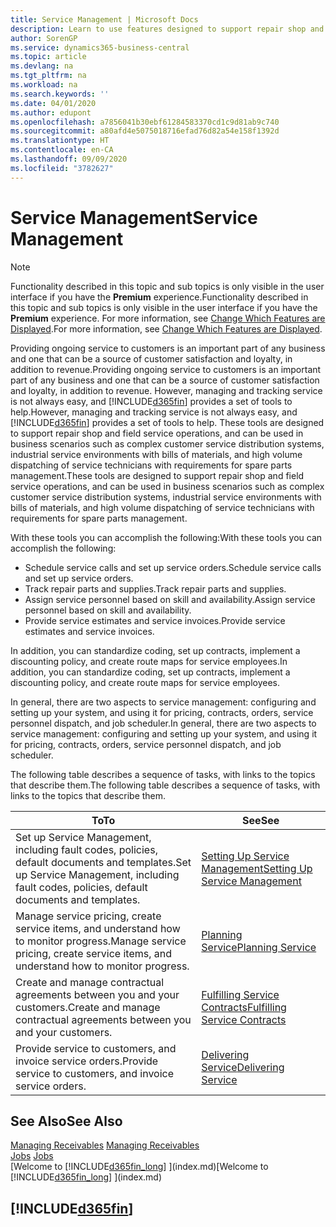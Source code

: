 ```yaml
---
title: Service Management | Microsoft Docs
description: Learn to use features designed to support repair shop and field service operations.
author: SorenGP
ms.service: dynamics365-business-central
ms.topic: article
ms.devlang: na
ms.tgt_pltfrm: na
ms.workload: na
ms.search.keywords: ''
ms.date: 04/01/2020
ms.author: edupont
ms.openlocfilehash: a7856041b30ebf61284583370cd1c9d81ab9c740
ms.sourcegitcommit: a80afd4e5075018716efad76d82a54e158f1392d
ms.translationtype: HT
ms.contentlocale: en-CA
ms.lasthandoff: 09/09/2020
ms.locfileid: "3782627"
---
```

# <a name="service-management"></a><span data-ttu-id="c3be3-103">Service Management</span><span class="sxs-lookup"><span data-stu-id="c3be3-103">Service Management</span></span>
> [!NOTE]
> <span data-ttu-id="c3be3-104">Functionality described in this topic and sub topics is only visible in the user interface if you have the **Premium** experience.</span><span class="sxs-lookup"><span data-stu-id="c3be3-104">Functionality described in this topic and sub topics is only visible in the user interface if you have the **Premium** experience.</span></span> <span data-ttu-id="c3be3-105">For more information, see [Change Which Features are Displayed](ui-experiences.md).</span><span class="sxs-lookup"><span data-stu-id="c3be3-105">For more information, see [Change Which Features are Displayed](ui-experiences.md).</span></span>

<span data-ttu-id="c3be3-106">Providing ongoing service to customers is an important part of any business and one that can be a source of customer satisfaction and loyalty, in addition to revenue.</span><span class="sxs-lookup"><span data-stu-id="c3be3-106">Providing ongoing service to customers is an important part of any business and one that can be a source of customer satisfaction and loyalty, in addition to revenue.</span></span> <span data-ttu-id="c3be3-107">However, managing and tracking service is not always easy, and [!INCLUDE[d365fin](includes/d365fin_md.md)] provides a set of tools to help.</span><span class="sxs-lookup"><span data-stu-id="c3be3-107">However, managing and tracking service is not always easy, and [!INCLUDE[d365fin](includes/d365fin_md.md)] provides a set of tools to help.</span></span> <span data-ttu-id="c3be3-108">These tools are designed to support repair shop and field service operations, and can be used in business scenarios such as complex customer service distribution systems, industrial service environments with bills of materials, and high volume dispatching of service technicians with requirements for spare parts management.</span><span class="sxs-lookup"><span data-stu-id="c3be3-108">These tools are designed to support repair shop and field service operations, and can be used in business scenarios such as complex customer service distribution systems, industrial service environments with bills of materials, and high volume dispatching of service technicians with requirements for spare parts management.</span></span>  

 <span data-ttu-id="c3be3-109">With these tools you can accomplish the following:</span><span class="sxs-lookup"><span data-stu-id="c3be3-109">With these tools you can accomplish the following:</span></span>  

* <span data-ttu-id="c3be3-110">Schedule service calls and set up service orders.</span><span class="sxs-lookup"><span data-stu-id="c3be3-110">Schedule service calls and set up service orders.</span></span>  
* <span data-ttu-id="c3be3-111">Track repair parts and supplies.</span><span class="sxs-lookup"><span data-stu-id="c3be3-111">Track repair parts and supplies.</span></span>  
* <span data-ttu-id="c3be3-112">Assign service personnel based on skill and availability.</span><span class="sxs-lookup"><span data-stu-id="c3be3-112">Assign service personnel based on skill and availability.</span></span>  
* <span data-ttu-id="c3be3-113">Provide service estimates and service invoices.</span><span class="sxs-lookup"><span data-stu-id="c3be3-113">Provide service estimates and service invoices.</span></span>  

<span data-ttu-id="c3be3-114">In addition, you can standardize coding, set up contracts, implement a discounting policy, and create route maps for service employees.</span><span class="sxs-lookup"><span data-stu-id="c3be3-114">In addition, you can standardize coding, set up contracts, implement a discounting policy, and create route maps for service employees.</span></span>  

<span data-ttu-id="c3be3-115">In general, there are two aspects to service management: configuring and setting up your system, and using it for pricing, contracts, orders, service personnel dispatch, and job scheduler.</span><span class="sxs-lookup"><span data-stu-id="c3be3-115">In general, there are two aspects to service management: configuring and setting up your system, and using it for pricing, contracts, orders, service personnel dispatch, and job scheduler.</span></span>  

<span data-ttu-id="c3be3-116">The following table describes a sequence of tasks, with links to the topics that describe them.</span><span class="sxs-lookup"><span data-stu-id="c3be3-116">The following table describes a sequence of tasks, with links to the topics that describe them.</span></span>   

|<span data-ttu-id="c3be3-117">**To**</span><span class="sxs-lookup"><span data-stu-id="c3be3-117">**To**</span></span>|<span data-ttu-id="c3be3-118">**See**</span><span class="sxs-lookup"><span data-stu-id="c3be3-118">**See**</span></span>|  
|------------|-------------|  
|<span data-ttu-id="c3be3-119">Set up Service Management, including fault codes, policies, default documents and templates.</span><span class="sxs-lookup"><span data-stu-id="c3be3-119">Set up Service Management, including fault codes, policies, default documents and templates.</span></span>|[<span data-ttu-id="c3be3-120">Setting Up Service Management</span><span class="sxs-lookup"><span data-stu-id="c3be3-120">Setting Up Service Management</span></span>](service-setup-service.md)|  
|<span data-ttu-id="c3be3-121">Manage service pricing, create service items, and understand how to monitor progress.</span><span class="sxs-lookup"><span data-stu-id="c3be3-121">Manage service pricing, create service items, and understand how to monitor progress.</span></span>|[<span data-ttu-id="c3be3-122">Planning Service</span><span class="sxs-lookup"><span data-stu-id="c3be3-122">Planning Service</span></span>](service-plan-service.md)|  
|<span data-ttu-id="c3be3-123">Create and manage contractual agreements between you and your customers.</span><span class="sxs-lookup"><span data-stu-id="c3be3-123">Create and manage contractual agreements between you and your customers.</span></span>|[<span data-ttu-id="c3be3-124">Fulfilling Service Contracts</span><span class="sxs-lookup"><span data-stu-id="c3be3-124">Fulfilling Service Contracts</span></span>](service-fulfill-service-contracts.md)|  
|<span data-ttu-id="c3be3-125">Provide service to customers, and invoice service orders.</span><span class="sxs-lookup"><span data-stu-id="c3be3-125">Provide service to customers, and invoice service orders.</span></span>|[<span data-ttu-id="c3be3-126">Delivering Service</span><span class="sxs-lookup"><span data-stu-id="c3be3-126">Delivering Service</span></span>](service-deliver-service.md)|  

## <a name="see-also"></a><span data-ttu-id="c3be3-127">See Also</span><span class="sxs-lookup"><span data-stu-id="c3be3-127">See Also</span></span>  
<span data-ttu-id="c3be3-128">[Managing Receivables](receivables-manage-receivables.md) </span><span class="sxs-lookup"><span data-stu-id="c3be3-128">[Managing Receivables](receivables-manage-receivables.md) </span></span>  
<span data-ttu-id="c3be3-129">[Jobs](projects-how-create-jobs.md) </span><span class="sxs-lookup"><span data-stu-id="c3be3-129">[Jobs](projects-how-create-jobs.md) </span></span>  
<span data-ttu-id="c3be3-130">[Welcome to [!INCLUDE[d365fin_long](includes/d365fin_long_md.md)] ](index.md)</span><span class="sxs-lookup"><span data-stu-id="c3be3-130">[Welcome to [!INCLUDE[d365fin_long](includes/d365fin_long_md.md)] ](index.md)</span></span>

## [!INCLUDE[d365fin](includes/free_trial_md.md)]  
